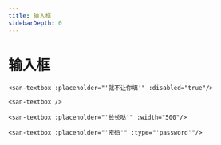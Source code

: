 ```yaml
---
title: 输入框
sidebarDepth: 0
---
```


<san-textbox :placeholder="'就不让你填'" :disabled="true"/>

<san-textbox />

<san-textbox :placeholder="'长长哒'" :width="500"/>

<san-textbox :placeholder="'密码'" :type="'password'"/>

# 输入框

    <san-textbox :placeholder="'就不让你填'" :disabled="true"/>

    <san-textbox />

    <san-textbox :placeholder="'长长哒'" :width="500"/>

    <san-textbox :placeholder="'密码'" :type="'password'"/>
